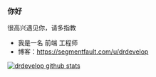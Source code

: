 ### 你好  

 很高兴遇见你，请多指教

- 我是一名 前端 工程师
- 博客：https://segmentfault.com/u/drdevelop

[![drdevelop github stats](https://github-readme-stats.vercel.app/api?username=drdevelop)](//segmentfault.com/u/drdevelop)
